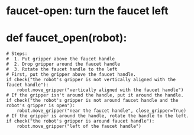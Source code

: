 

# faucet-open: turn the faucet left
# def faucet_open(robot):
    # Steps:
    #  1. Put gripper above the faucet handle
    #  2. Drop gripper around the faucet handle
    #  3. Rotate the faucet handle to the left
    # First, put the gripper above the faucet handle.
    if check("the robot's gripper is not vertically aligned with the faucet handle"):
        robot.move_gripper("vertically aligned with the faucet handle")
    # If the gripper isn't around the handle, put it around the handle.
    if check("the robot's gripper is not around faucet handle and the robot's gripper is open"):
        robot.move_gripper("near the faucet handle", close_gripper=True)
    # If the gripper is around the handle, rotate the handle to the left.
    if check("the robot's gripper is around faucet handle"):
        robot.move_gripper("left of the faucet handle")